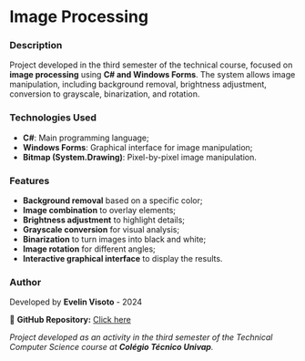 # Image Processing

### Description

Project developed in the third semester of the technical course, focused on **image processing** using **C# and Windows Forms**. The system allows image manipulation, including background removal, brightness adjustment, conversion to grayscale, binarization, and rotation.

### Technologies Used

- **C#**: Main programming language;
- **Windows Forms**: Graphical interface for image manipulation;
- **Bitmap (System.Drawing)**: Pixel-by-pixel image manipulation.

### Features

- **Background removal** based on a specific color;
- **Image combination** to overlay elements;
- **Brightness adjustment** to highlight details;
- **Grayscale conversion** for visual analysis;
- **Binarization** to turn images into black and white;
- **Image rotation** for different angles;
- **Interactive graphical interface** to display the results.

### Author

Developed by **Evelin Visoto** - 2024

📌 **GitHub Repository:** [Click here](https://github.com/EvelinVisoto/Image-Processing/tree/main)

_Project developed as an activity in the third semester of the Technical Computer Science course at **Colégio Técnico Univap**._
